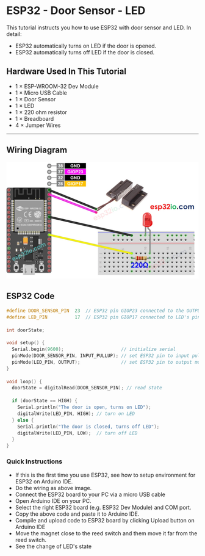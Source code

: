 # ESP32 - Door Sensor - LED

This tutorial instructs you how to use ESP32 with door sensor and LED. In detail:

  * ESP32 automatically turns on LED if the door is opened.
  * ESP32 automatically turns off LED if the door is closed.

## Hardware Used In This Tutorial

  * 1	×	ESP-WROOM-32 Dev Module	
  * 1	×	Micro USB Cable	
  * 1	×	Door Sensor	
  * 1	×	LED	
  * 1	×	220 ohm resistor	
  * 1	×	Breadboard	
  * 4	×	Jumper Wires

---

## Wiring Diagram

![](figs/fig_2_1.jpg)

## ESP32 Code

```c++
#define DOOR_SENSOR_PIN  23  // ESP32 pin GIOP23 connected to the OUTPUT pin of door sensor
#define LED_PIN          17  // ESP32 pin GIOP17 connected to LED's pin

int doorState;

void setup() {
  Serial.begin(9600);                     // initialize serial
  pinMode(DOOR_SENSOR_PIN, INPUT_PULLUP); // set ESP32 pin to input pull-up mode
  pinMode(LED_PIN, OUTPUT);               // set ESP32 pin to output mode
}

void loop() {
  doorState = digitalRead(DOOR_SENSOR_PIN); // read state

  if (doorState == HIGH) {
    Serial.println("The door is open, turns on LED");
    digitalWrite(LED_PIN, HIGH); // turn on LED
  } else {
    Serial.println("The door is closed, turns off LED");
    digitalWrite(LED_PIN, LOW);  // turn off LED
  }
}

```

### Quick Instructions

  * If this is the first time you use ESP32, see how to setup environment for ESP32 on Arduino IDE.
  * Do the wiring as above image.
  * Connect the ESP32 board to your PC via a micro USB cable
  * Open Arduino IDE on your PC.
  * Select the right ESP32 board (e.g. ESP32 Dev Module) and COM port.
  * Copy the above code and paste it to Arduino IDE.
  * Compile and upload code to ESP32 board by clicking Upload button on Arduino IDE
  * Move the magnet close to the reed switch and them move it far from the reed switch.
  * See the change of LED's state
